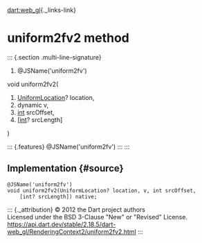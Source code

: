 [dart:web\_gl](../../dart-web_gl/dart-web_gl-library){._links-link}

uniform2fv2 method
==================

::: {.section .multi-line-signature}
<div>

1.  \@JSName(\'uniform2fv\')

</div>

void uniform2fv2(

1.  [UniformLocation](../uniformlocation-class)? location,
2.  dynamic v,
3.  [int](../../dart-core/int-class) srcOffset,
4.  \[[int](../../dart-core/int-class)? srcLength\]

)

::: {.features}
\@JSName(\'uniform2fv\')
:::
:::

Implementation {#source}
--------------

``` {.language-dart data-language="dart"}
@JSName('uniform2fv')
void uniform2fv2(UniformLocation? location, v, int srcOffset,
    [int? srcLength]) native;
```

::: {._attribution}
© 2012 the Dart project authors\
Licensed under the BSD 3-Clause \"New\" or \"Revised\" License.\
<https://api.dart.dev/stable/2.18.5/dart-web_gl/RenderingContext2/uniform2fv2.html>
:::
